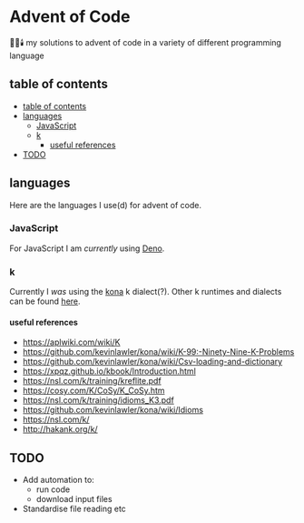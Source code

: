 # Advent of Code

🎅🎄🕯️ my solutions to advent of code in a variety of different programming language

## table of contents

- [table of contents](#table-of-contents)
- [languages](#languages)
  - [JavaScript](#javascript)
  - [k](#k)
    - [useful references](#useful-references)
- [TODO](#todo)

## languages

Here are the languages I use(d) for advent of code.

### JavaScript

For JavaScript I am _currently_ using [Deno](https://github.com/denoland/deno).

### k

Currently I _was_ using the [kona](https://github.com/kevinlawler/kona) k dialect(?).
Other k runtimes and dialects can be found [here](https://k.miraheze.org/wiki/Running_K).

#### useful references

- https://aplwiki.com/wiki/K
- https://github.com/kevinlawler/kona/wiki/K-99:-Ninety-Nine-K-Problems
- https://github.com/kevinlawler/kona/wiki/Csv-loading-and-dictionary
- https://xpqz.github.io/kbook/Introduction.html
- https://nsl.com/k/training/kreflite.pdf
- https://cosy.com/K/CoSy/K_CoSy.htm
- https://nsl.com/k/training/idioms_K3.pdf
- https://github.com/kevinlawler/kona/wiki/Idioms
- https://nsl.com/k/
- http://hakank.org/k/

## TODO

- Add automation to:
  - run code
  - download input files
- Standardise file reading etc
